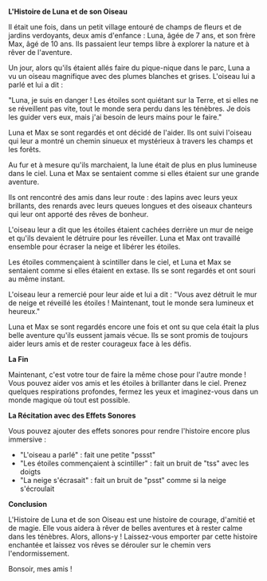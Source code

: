 **L'Histoire de Luna et de son Oiseau**

Il était une fois, dans un petit village entouré de champs de fleurs et de jardins verdoyants, deux amis d'enfance : Luna, âgée de 7 ans, et son frère Max, âgé de 10 ans. Ils passaient leur temps libre à explorer la nature et à rêver de l'aventure.

Un jour, alors qu'ils étaient allés faire du pique-nique dans le parc, Luna a vu un oiseau magnifique avec des plumes blanches et grises. L'oiseau lui a parlé et lui a dit :

"Luna, je suis en danger ! Les étoiles sont quiétant sur la Terre, et si elles ne se réveillent pas vite, tout le monde sera perdu dans les ténèbres. Je dois les guider vers eux, mais j'ai besoin de leurs mains pour le faire."

Luna et Max se sont regardés et ont décidé de l'aider. Ils ont suivi l'oiseau qui leur a montré un chemin sinueux et mystérieux à travers les champs et les forêts.

Au fur et à mesure qu'ils marchaient, la lune était de plus en plus lumineuse dans le ciel. Luna et Max se sentaient comme si elles étaient sur une grande aventure.

Ils ont rencontré des amis dans leur route : des lapins avec leurs yeux brillants, des renards avec leurs queues longues et des oiseaux chanteurs qui leur ont apporté des rêves de bonheur.

L'oiseau leur a dit que les étoiles étaient cachées derrière un mur de neige et qu'ils devaient le détruire pour les réveiller. Luna et Max ont travaillé ensemble pour écraser la neige et libérer les étoiles.

Les étoiles commençaient à scintiller dans le ciel, et Luna et Max se sentaient comme si elles étaient en extase. Ils se sont regardés et ont souri au même instant.

L'oiseau leur a remercié pour leur aide et lui a dit : "Vous avez détruit le mur de neige et réveillé les étoiles ! Maintenant, tout le monde sera lumineux et heureux."

Luna et Max se sont regardés encore une fois et ont su que cela était la plus belle aventure qu'ils eussent jamais vécue. Ils se sont promis de toujours aider leurs amis et de rester courageux face à les défis.

**La Fin**

Maintenant, c'est votre tour de faire la même chose pour l'autre monde ! Vous pouvez aider vos amis et les étoiles à brillanter dans le ciel. Prenez quelques respirations profondes, fermez les yeux et imaginez-vous dans un monde magique où tout est possible.

**La Récitation avec des Effets Sonores**

Vous pouvez ajouter des effets sonores pour rendre l'histoire encore plus immersive :

* "L'oiseau a parlé" : fait une petite "pssst"
* "Les étoiles commençaient à scintiller" : fait un bruit de "tss" avec les doigts
* "La neige s'écrasait" : fait un bruit de "psst" comme si la neige s'écroulait

**Conclusion**

L'Histoire de Luna et de son Oiseau est une histoire de courage, d'amitié et de magie. Elle vous aidera à rêver de belles aventures et à rester calme dans les ténèbres. Alors, allons-y ! Laissez-vous emporter par cette histoire enchantée et laissez vos rêves se dérouler sur le chemin vers l'endormissement.

Bonsoir, mes amis !